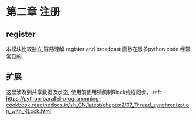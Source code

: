 # 第二章 注册
## register
本模块比较独立,容易理解.register and broadcast 函数在很多python code 
经常常见的.

## 扩展
这里涉及到共享数据及状态, 使用前使用锁机制Rlock线程同步。
ref: https://python-parallel-programmning-cookbook.readthedocs.io/zh_CN/latest/chapter2/07_Thread_synchronization_with_RLock.html
